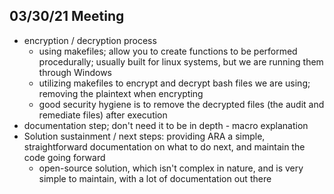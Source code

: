## 03/30/21 Meeting 
- encryption / decryption process 
	- using makefiles; allow you to create functions to be performed procedurally; usually built for linux systems, but we are running them through Windows 
	- utilizing makefiles to encrypt and decrypt bash files we are using; removing the plaintext when encrypting
	- good security hygiene is to remove the decrypted files (the audit and remediate files) after execution 
- documentation step; don't need it to be in depth - macro explanation 
- Solution sustainment / next steps: providing ARA a simple, straightforward documentation on what to do next, and maintain the code going forward
	- open-source solution, which isn't complex in nature, and is very simple to maintain, with a lot of documentation out there